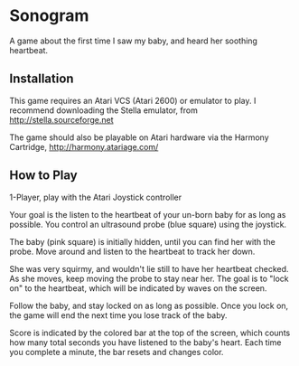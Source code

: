 Sonogram
========
A game about the first time I saw my baby, and heard her soothing heartbeat.

Installation
------------
This game requires an Atari VCS (Atari 2600) or emulator to play. I recommend downloading the Stella emulator, from http://stella.sourceforge.net

The game should also be playable on Atari hardware via the Harmony Cartridge, http://harmony.atariage.com/

How to Play
-----------
1-Player, play with the Atari Joystick controller

Your goal is the listen to the heartbeat of your un-born baby for as long as possible. You control an ultrasound probe (blue square) using the joystick.

The baby (pink square) is initially hidden, until you can find her with the probe. Move around and listen to the heartbeat to track her down.

She was very squirmy, and wouldn't lie still to have her heartbeat checked. As she moves, keep moving the probe to stay near her. The goal is to "lock on" to the heartbeat, which will be indicated by waves on the screen.

Follow the baby, and stay locked on as long as possible. Once you lock on, the game will end the next time you lose track of the baby.

Score is indicated by the colored bar at the top of the screen, which counts how many total seconds you have listened to the baby's heart. Each time you complete a minute, the bar resets and changes color.
